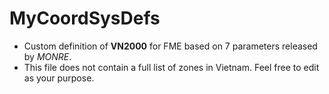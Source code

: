 MyCoordSysDefs
==============

* Custom definition of **VN2000** for FME based on 7 parameters released by _MONRE_.
* This file does not contain a full list of zones in Vietnam. Feel free to edit as your purpose.


